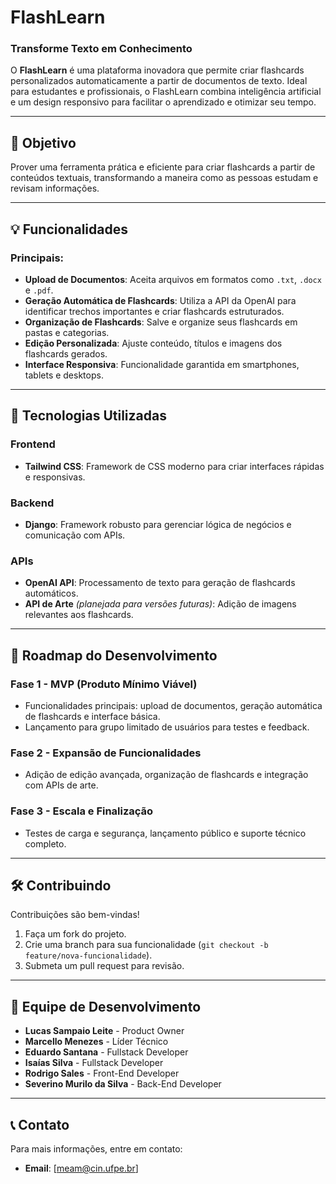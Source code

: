 # FlashLearn  
### Transforme Texto em Conhecimento  

O **FlashLearn** é uma plataforma inovadora que permite criar flashcards personalizados automaticamente a partir de documentos de texto. Ideal para estudantes e profissionais, o FlashLearn combina inteligência artificial e um design responsivo para facilitar o aprendizado e otimizar seu tempo.  

---

## 🎯 Objetivo  
Prover uma ferramenta prática e eficiente para criar flashcards a partir de conteúdos textuais, transformando a maneira como as pessoas estudam e revisam informações.  

---

## 💡 Funcionalidades  
### Principais:  
- **Upload de Documentos**: Aceita arquivos em formatos como `.txt`, `.docx` e `.pdf`.  
- **Geração Automática de Flashcards**: Utiliza a API da OpenAI para identificar trechos importantes e criar flashcards estruturados.  
- **Organização de Flashcards**: Salve e organize seus flashcards em pastas e categorias.  
- **Edição Personalizada**: Ajuste conteúdo, títulos e imagens dos flashcards gerados.  
- **Interface Responsiva**: Funcionalidade garantida em smartphones, tablets e desktops.  

---

## 🔧 Tecnologias Utilizadas  
### **Frontend**  
- **Tailwind CSS**: Framework de CSS moderno para criar interfaces rápidas e responsivas.  

### **Backend**  
- **Django**: Framework robusto para gerenciar lógica de negócios e comunicação com APIs.  

### **APIs**  
- **OpenAI API**: Processamento de texto para geração de flashcards automáticos.  
- **API de Arte** *(planejada para versões futuras)*: Adição de imagens relevantes aos flashcards.  

---

## 🚀 Roadmap do Desenvolvimento  
### **Fase 1 - MVP (Produto Mínimo Viável)**  
- Funcionalidades principais: upload de documentos, geração automática de flashcards e interface básica.  
- Lançamento para grupo limitado de usuários para testes e feedback.  

### **Fase 2 - Expansão de Funcionalidades**  
- Adição de edição avançada, organização de flashcards e integração com APIs de arte.  

### **Fase 3 - Escala e Finalização**  
- Testes de carga e segurança, lançamento público e suporte técnico completo.  

---

## 🛠️ Contribuindo  
Contribuições são bem-vindas!  
1. Faça um fork do projeto.  
2. Crie uma branch para sua funcionalidade (`git checkout -b feature/nova-funcionalidade`).  
3. Submeta um pull request para revisão.  

---

## 👥 Equipe de Desenvolvimento  
- **Lucas Sampaio Leite** - Product Owner  
- **Marcello Menezes** - Líder Técnico  
- **Eduardo Santana** - Fullstack Developer  
- **Isaías Silva** - Fullstack Developer  
- **Rodrigo Sales** - Front-End Developer  
- **Severino Murilo da Silva** - Back-End Developer  

---

## 📞 Contato  
Para mais informações, entre em contato:  
- **Email**: [meam@cin.ufpe.br]
